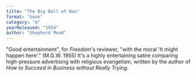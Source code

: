 ```yaml
---
title: "The Big Ball of Wax"
format: "book"
category: "m"
yearReleased: "1954"
author: "Shepherd Mead"
---
```

"Good entertainment", for _Freedom_'s reviewer, "with  the moral 'It might happen here'." (M.G.W. 1955) It's a highly entertaining  satire comparing high-pressure advertising with religious evangelism, written by  the author of _How to Succeed in Business without Really Trying_.
